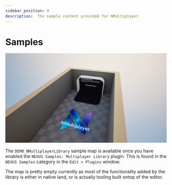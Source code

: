 ```yaml
---
sidebar_position: 9
description:  The sample content provided for NMultiplayer.
---
```


# Samples

![NMultiplayerLibrary](multiplayer-samples.webp)

The `DEMO_NMultiplayerLibrary` sample map is available once you have enabled the `NEXUS Samples: Multiplayer Library` plugin. This is found in the `NEXUS Samples` category in the `Edit > Plugins` window.

The map is pretty empty currently as most of the functionality added by the library is either in native land, or is actually tooling built ontop of the editor.